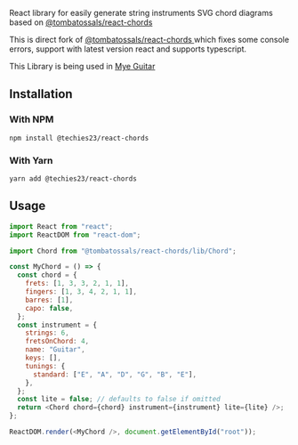 React library for easily generate string instruments SVG chord diagrams based on [@tombatossals/react-chords
](http://github.com/tombatossals/chords-db)

This is direct fork of [@tombatossals/react-chords
](https://github.com/tombatossals/react-chords) which fixes some console errors, support with latest version react and supports typescript.

This Library is being used in [Mye Guitar](https://www.mye-guitar.com/chord-library)

## Installation

### With NPM

```
npm install @techies23/react-chords
```

### With Yarn

```
yarn add @techies23/react-chords
```

## Usage

```js
import React from "react";
import ReactDOM from "react-dom";

import Chord from "@tombatossals/react-chords/lib/Chord";

const MyChord = () => {
  const chord = {
    frets: [1, 3, 3, 2, 1, 1],
    fingers: [1, 3, 4, 2, 1, 1],
    barres: [1],
    capo: false,
  };
  const instrument = {
    strings: 6,
    fretsOnChord: 4,
    name: "Guitar",
    keys: [],
    tunings: {
      standard: ["E", "A", "D", "G", "B", "E"],
    },
  };
  const lite = false; // defaults to false if omitted
  return <Chord chord={chord} instrument={instrument} lite={lite} />;
};

ReactDOM.render(<MyChord />, document.getElementById("root"));
```
